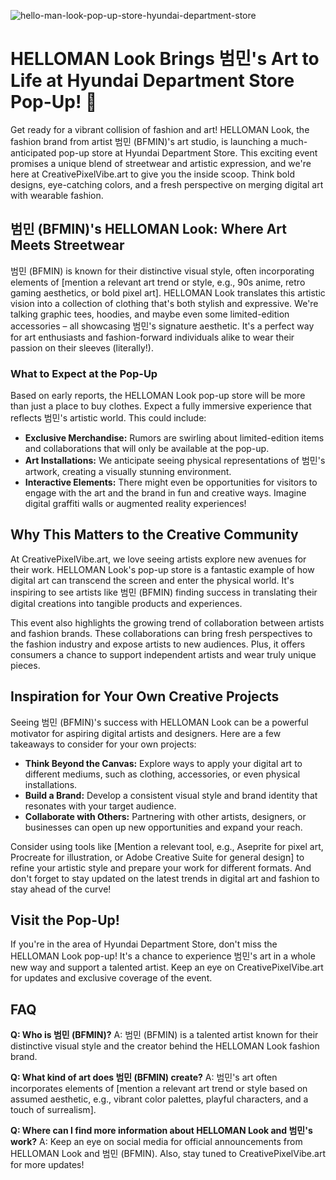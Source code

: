 ![hello-man-look-pop-up-store-hyundai-department-store](https://images.pexels.com/photos/33505717/pexels-photo-33505717.jpeg?auto=compress&cs=tinysrgb&fit=crop&h=627&w=1200)

# HELLOMAN Look Brings 범민's Art to Life at Hyundai Department Store Pop-Up! 🎉

Get ready for a vibrant collision of fashion and art! HELLOMAN Look, the fashion brand from artist 범민 (BFMIN)'s art studio, is launching a much-anticipated pop-up store at Hyundai Department Store. This exciting event promises a unique blend of streetwear and artistic expression, and we're here at CreativePixelVibe.art to give you the inside scoop. Think bold designs, eye-catching colors, and a fresh perspective on merging digital art with wearable fashion. 

## 범민 (BFMIN)'s HELLOMAN Look: Where Art Meets Streetwear

범민 (BFMIN) is known for their distinctive visual style, often incorporating elements of [mention a relevant art trend or style, e.g., 90s anime, retro gaming aesthetics, or bold pixel art]. HELLOMAN Look translates this artistic vision into a collection of clothing that's both stylish and expressive. We're talking graphic tees, hoodies, and maybe even some limited-edition accessories – all showcasing 범민's signature aesthetic. It's a perfect way for art enthusiasts and fashion-forward individuals alike to wear their passion on their sleeves (literally!).

### What to Expect at the Pop-Up

Based on early reports, the HELLOMAN Look pop-up store will be more than just a place to buy clothes. Expect a fully immersive experience that reflects 범민's artistic world. This could include:

*   **Exclusive Merchandise:** Rumors are swirling about limited-edition items and collaborations that will only be available at the pop-up.
*   **Art Installations:** We anticipate seeing physical representations of 범민's artwork, creating a visually stunning environment.
*   **Interactive Elements:** There might even be opportunities for visitors to engage with the art and the brand in fun and creative ways. Imagine digital graffiti walls or augmented reality experiences!

## Why This Matters to the Creative Community

At CreativePixelVibe.art, we love seeing artists explore new avenues for their work. HELLOMAN Look's pop-up store is a fantastic example of how digital art can transcend the screen and enter the physical world. It's inspiring to see artists like 범민 (BFMIN) finding success in translating their digital creations into tangible products and experiences.

This event also highlights the growing trend of collaboration between artists and fashion brands. These collaborations can bring fresh perspectives to the fashion industry and expose artists to new audiences. Plus, it offers consumers a chance to support independent artists and wear truly unique pieces.

## Inspiration for Your Own Creative Projects

Seeing 범민 (BFMIN)'s success with HELLOMAN Look can be a powerful motivator for aspiring digital artists and designers. Here are a few takeaways to consider for your own projects:

*   **Think Beyond the Canvas:** Explore ways to apply your digital art to different mediums, such as clothing, accessories, or even physical installations.
*   **Build a Brand:** Develop a consistent visual style and brand identity that resonates with your target audience.
*   **Collaborate with Others:** Partnering with other artists, designers, or businesses can open up new opportunities and expand your reach.

Consider using tools like [Mention a relevant tool, e.g., Aseprite for pixel art, Procreate for illustration, or Adobe Creative Suite for general design] to refine your artistic style and prepare your work for different formats. And don't forget to stay updated on the latest trends in digital art and fashion to stay ahead of the curve!

## Visit the Pop-Up!

If you're in the area of Hyundai Department Store, don't miss the HELLOMAN Look pop-up! It's a chance to experience 범민's art in a whole new way and support a talented artist. Keep an eye on CreativePixelVibe.art for updates and exclusive coverage of the event.

## FAQ

**Q: Who is 범민 (BFMIN)?**
A: 범민 (BFMIN) is a talented artist known for their distinctive visual style and the creator behind the HELLOMAN Look fashion brand.

**Q: What kind of art does 범민 (BFMIN) create?**
A: 범민's art often incorporates elements of [mention a relevant art trend or style based on assumed aesthetic, e.g., vibrant color palettes, playful characters, and a touch of surrealism].

**Q: Where can I find more information about HELLOMAN Look and 범민's work?**
A: Keep an eye on social media for official announcements from HELLOMAN Look and 범민 (BFMIN). Also, stay tuned to CreativePixelVibe.art for more updates!
